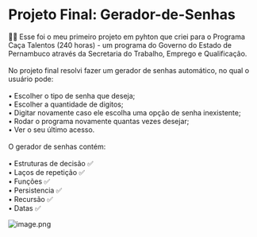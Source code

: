 ﻿# Projeto Final: Gerador-de-Senhas
👩‍💻 Esse foi o meu primeiro projeto em pyhton que criei para o Programa Caça Talentos (240 horas) - um programa do Governo do Estado de Pernambuco através da Secretaria do Trabalho, Emprego e Qualificação. <br>
<br>
No projeto final resolvi fazer um gerador de senhas automático, no qual o usuário pode: <br>
<br>• Escolher o tipo de senha que deseja;<br>• Escolher a quantidade de digitos;<br>• Digitar novamente caso ele escolha uma opção de senha inexistente;<br>• Rodar o programa novamente quantas vezes desejar;<br>• Ver o seu último acesso.<br>
<br>
O gerador de senhas contém: <br>
<br>• Estruturas de decisão :white_check_mark: <br>
• Laços de repetição :white_check_mark: <br>
• Funções :white_check_mark: <br>
• Persistencia :white_check_mark: <br>
• Recursão :white_check_mark: <br>
• Datas :white_check_mark: <br>

![image.png](attachment:image.png)
